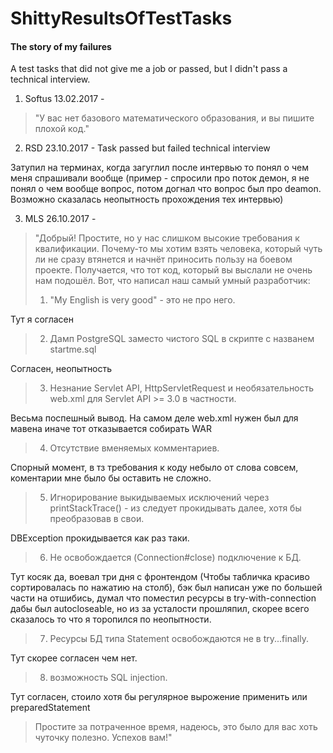 # ShittyResultsOfTestTasks
#### The story of my failures
A test tasks that did not give me a job or passed, but I didn't pass a technical interview.

1) Softus 13.02.2017 - 
>"У вас нет базового математического образования, и вы пишите плохой код."
2) RSD    23.10.2017 - Task passed but failed technical interview 

Затупил на терминах, когда загуглил после интервью то понял о чем меня спрашивали вообще (пример - спросили про поток демон, я не понял о чем вообще вопрос, потом догнал что вопрос был про deamon. Возможно сказалась неопытность прохождения тех интервью)

3) MLS    26.10.2017 - 
> "Добрый!
Простите, но у нас слишком высокие требования к квалификации. Почему-то мы хотим взять человека, который чуть ли не сразу втянется и начнёт приносить пользу на боевом проекте. Получается, что тот код, который вы выслали не очень нам подошёл. Вот, что написал наш самый умный разработчик:
>1. "My English is very good" - это не про него.


Тут я согласен
>2. Дамп PostgreSQL заместо чистого SQL в скрипте с названем startme.sql


Согласен, неопытность
>3. Незнание Servlet API, HttpServletRequest и необязательность web.xml для Servlet API >= 3.0 в частности.


Весьма поспешный вывод. На самом деле web.xml нужен был для мавена иначе тот отказывается собирать WAR
>4. Отсутствие вменяемых комментариев.


Спорный момент, в тз требования к коду небыло от слова совсем, коментарии мне было бы оставить не сложно.
>5. Игнорирование выкидываемых исключений через printStackTrace() - из следует прокидывать далее, хотя бы преобразовав в свои.


DBException прокидывается как раз таки.
>6. Не освобождается (Connection#close) подключение к БД.


Тут косяк да, воевал три дня с фронтендом (Чтобы табличка красиво сортировалась по нажатию на столб), бэк был написан уже по большей 
части на отшибись, думал что поместил ресурсы в try-with-connection дабы был autocloseable, но из за усталости прошляпил, скорее всего
сказалось то что я торопился по неопытности.
>7. Ресурсы БД типа Statement освобождаются не в try...finally.


Тут скорее согласен чем нет.
>8. возможность SQL injection.


Тут согласен, стоило хотя бы регулярное вырожение применить или preparedStatement
>
>Простите за потраченное время, надеюсь, это было для вас хоть чуточку полезно.
>Успехов вам!"
